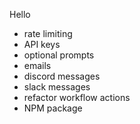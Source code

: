 Hello

- rate limiting
- API keys
- optional prompts
- emails
- discord messages
- slack messages
- refactor workflow actions
- NPM package
